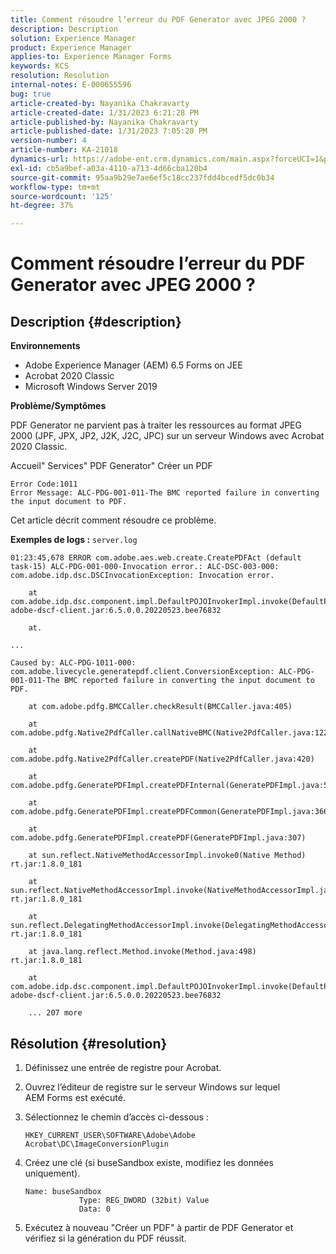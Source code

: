```yaml
---
title: Comment résoudre l’erreur du PDF Generator avec JPEG 2000 ?
description: Description
solution: Experience Manager
product: Experience Manager
applies-to: Experience Manager Forms
keywords: KCS
resolution: Resolution
internal-notes: E-000655596
bug: true
article-created-by: Nayanika Chakravarty
article-created-date: 1/31/2023 6:21:28 PM
article-published-by: Nayanika Chakravarty
article-published-date: 1/31/2023 7:05:20 PM
version-number: 4
article-number: KA-21018
dynamics-url: https://adobe-ent.crm.dynamics.com/main.aspx?forceUCI=1&pagetype=entityrecord&etn=knowledgearticle&id=a389240e-94a1-ed11-aad1-6045bd0063aa
exl-id: cb5a9bef-a03a-4110-a713-4d66cba120b4
source-git-commit: 95aa9b29e7ae6ef5c18cc237fdd4bcedf5dc0b34
workflow-type: tm+mt
source-wordcount: '125'
ht-degree: 37%

---
```


# Comment résoudre l’erreur du PDF Generator avec JPEG 2000 ?

## Description {#description}


<b>Environnements</b>

- Adobe Experience Manager (AEM) 6.5 Forms on JEE
- Acrobat 2020 Classic
- Microsoft Windows Server 2019

<b>Problème/Symptômes</b>

PDF Generator ne parvient pas à traiter les ressources au format JPEG 2000 (JPF, JPX, JP2, J2K, J2C, JPC) sur un serveur Windows avec Acrobat 2020 Classic.

Accueil&quot; Services&quot; PDF Generator&quot; Créer un PDF


```
Error Code:1011 
Error Message: ALC-PDG-001-011-The BMC reported failure in converting the input document to PDF.
```


Cet article décrit comment résoudre ce problème.

<b>Exemples de logs :</b>
`server.log`


```
01:23:45,678 ERROR com.adobe.aes.web.create.CreatePDFAct (default task-15) ALC-PDG-001-000-Invocation error.: ALC-DSC-003-000: com.adobe.idp.dsc.DSCInvocationException: Invocation error.

    at com.adobe.idp.dsc.component.impl.DefaultPOJOInvokerImpl.invoke(DefaultPOJOInvokerImpl.java:152) adobe-dscf-client.jar:6.5.0.0.20220523.bee76832

    at.

...

Caused by: ALC-PDG-1011-000: com.adobe.livecycle.generatepdf.client.ConversionException: ALC-PDG-001-011-The BMC reported failure in converting the input document to PDF.

    at com.adobe.pdfg.BMCCaller.checkResult(BMCCaller.java:405)

    at com.adobe.pdfg.Native2PdfCaller.callNativeBMC(Native2PdfCaller.java:1229)

    at com.adobe.pdfg.Native2PdfCaller.createPDF(Native2PdfCaller.java:420)

    at com.adobe.pdfg.GeneratePDFImpl.createPDFInternal(GeneratePDFImpl.java:527)

    at com.adobe.pdfg.GeneratePDFImpl.createPDFCommon(GeneratePDFImpl.java:366)

    at com.adobe.pdfg.GeneratePDFImpl.createPDF(GeneratePDFImpl.java:307)

    at sun.reflect.NativeMethodAccessorImpl.invoke0(Native Method) rt.jar:1.8.0_181

    at sun.reflect.NativeMethodAccessorImpl.invoke(NativeMethodAccessorImpl.java:62) rt.jar:1.8.0_181

    at sun.reflect.DelegatingMethodAccessorImpl.invoke(DelegatingMethodAccessorImpl.java:43) rt.jar:1.8.0_181

    at java.lang.reflect.Method.invoke(Method.java:498) rt.jar:1.8.0_181

    at com.adobe.idp.dsc.component.impl.DefaultPOJOInvokerImpl.invoke(DefaultPOJOInvokerImpl.java:118) adobe-dscf-client.jar:6.5.0.0.20220523.bee76832

    ... 207 more
```



## Résolution {#resolution}


1. Définissez une entrée de registre pour Acrobat.
2. Ouvrez l’éditeur de registre sur le serveur Windows sur lequel AEM Forms est exécuté.
3. Sélectionnez le chemin d’accès ci-dessous :

   `HKEY_CURRENT_USER\SOFTWARE\Adobe\Adobe Acrobat\DC\ImageConversionPlugin`
4. Créez une clé (si buseSandbox existe, modifiez les données uniquement).


   ```
   Name: buseSandbox
               Type: REG_DWORD (32bit) Value
               Data: 0
   ```

5. Exécutez à nouveau &quot;Créer un PDF&quot; à partir de PDF Generator et vérifiez si la génération du PDF réussit.
